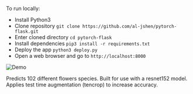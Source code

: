 To run locally:

- Install Python3
- Clone repository `git clone https://github.com/al-jshen/pytorch-flask.git`
- Enter cloned directory `cd pytorch-flask`
- Install dependencies `pip3 install -r requirements.txt`
- Deploy the app `python3 deploy.py`
- Open a web browser and go to `http://localhost:8000`

![Demo](https://user-images.githubusercontent.com/22137276/52993928-e4291080-33e3-11e9-95a3-570c64a5edce.gif)

Predicts 102 different flowers species. Built for use with a resnet152 model. Applies test time augmentation (tencrop) to increase accuracy.


